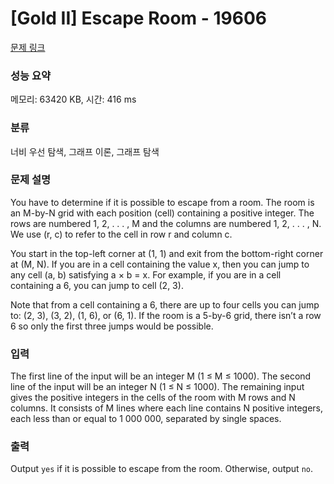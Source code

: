 # [Gold II] Escape Room - 19606 

[문제 링크](https://www.acmicpc.net/problem/19606) 

### 성능 요약

메모리: 63420 KB, 시간: 416 ms

### 분류

너비 우선 탐색, 그래프 이론, 그래프 탐색

### 문제 설명

<p>You have to determine if it is possible to escape from a room. The room is an M-by-N grid with each position (cell) containing a positive integer. The rows are numbered 1, 2, . . . , M and the columns are numbered 1, 2, . . . , N. We use (r, c) to refer to the cell in row r and column c.</p>

<p>You start in the top-left corner at (1, 1) and exit from the bottom-right corner at (M, N). If you are in a cell containing the value x, then you can jump to any cell (a, b) satisfying a × b = x. For example, if you are in a cell containing a 6, you can jump to cell (2, 3).</p>

<p>Note that from a cell containing a 6, there are up to four cells you can jump to: (2, 3), (3, 2), (1, 6), or (6, 1). If the room is a 5-by-6 grid, there isn’t a row 6 so only the first three jumps would be possible.</p>

### 입력 

 <p>The first line of the input will be an integer M (1 ≤ M ≤ 1000). The second line of the input will be an integer N (1 ≤ N ≤ 1000). The remaining input gives the positive integers in the cells of the room with M rows and N columns. It consists of M lines where each line contains N positive integers, each less than or equal to 1 000 000, separated by single spaces.</p>

### 출력 

 <p>Output <code>yes</code> if it is possible to escape from the room. Otherwise, output <code>no</code>.</p>

